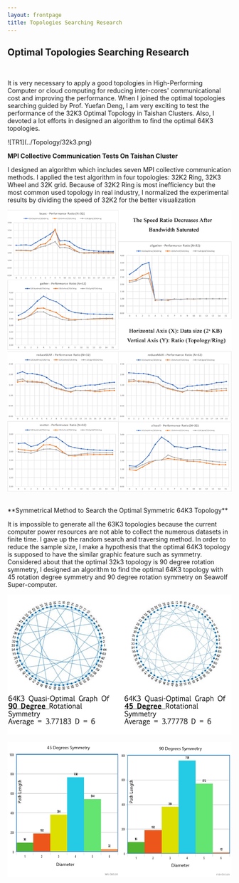 ```yaml
---
layout: frontpage
title: Topologies Searching Research
---
```



## <a name="Optimal Topologies Searching Research"></a>Optimal Topologies Searching Research
<br>
<p align = "left">
It is very necessary to apply a good topologies in High-Performing Computer or cloud computing for reducing inter-cores' communicational cost and improving the performance. When I joined the optimal topologies searching guided by Prof. Yuefan Deng, I am very exciting to test the performance of the 32K3 Optimal Topology in Taishan Clusters. Also, I devoted a lot efforts in designed an algorithm to find the optimal 64K3 topologies.  
</p>
![TR1](../Topology/32k3.png)

<br>

**MPI Collective Communication Tests On Taishan Cluster**

<p align = "left">
I designed an algorithm which includes seven MPI collective communication methods. I applied the test algorithm in four topologies: 32K2 Ring, 32K3 Wheel and 32K grid. Because of 32K2 Ring is most inefficiency but the most common used topology in real industry, I normalized the experimental results by dividing the speed of 32K2 for the better visualization  

</p>

![TR2](../Topology/methods_group1.png)
![TR3](../Topology/methods_group2.png)

<br>
**Symmetrical Method to Search the Optimal Symmetric 64K3 Topology**
<br>

<p align = "left">
It is impossible to generate all the 63K3 topologies because the current computer power resources are not able to collect the numerous datasets in finite time. I gave up the random search and traversing method. In order to reduce the sample size, I make a hypothesis that the optimal 64K3 topology is supposed to have the similar graphic feature such as symmetry. Considered about that the optimal 32k3 topology is 90 degree rotation symmetry, I designed an algorithm to find the optimal 64K3 topology with 45 rotation degree symmetry and 90 degree rotation symmetry on Seawolf Super-computer.

</p>

![TR9](../Topology/vsGraph.png)

![TR14](../Topology/vsHis.png)
